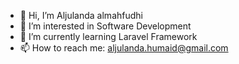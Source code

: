 - 👋 Hi, I’m Aljulanda almahfudhi
- 👀 I’m interested in Software Development 
- 🌱 I’m currently learning Laravel Framework
- 📫 How to reach me: aljulanda.humaid@gmail.com

<!---
almahfudhi/almahfudhi is a ✨ special ✨ repository because its `README.md` (this file) appears on your GitHub profile.
You can click the Preview link to take a look at your changes.
--->
